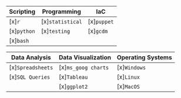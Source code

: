 |  Scripting | Programming | IaC |
| --- | --- | --- |
| [x]```r```|[x]```statistical```|[x]```puppet```|[x]```bash```|[x]```computer```|[x]```gcp```|
|[x]```python``` |[x]```testing```|[x]```gcdm```|[x]```rmarkdown```||
|[x]```bash```|||

| Data Analysis | Data Visualization | Operating Systems |
| --- | --- | --- | 
|[x]```Spreadsheets```|[x]```ms_goog charts```|[x]```Windows```| 
|[x]```SQL Queries```|[x]```Tableau```|[x]```Linux```|
| |[x]```ggplot2```|[x]```MacOS```|
